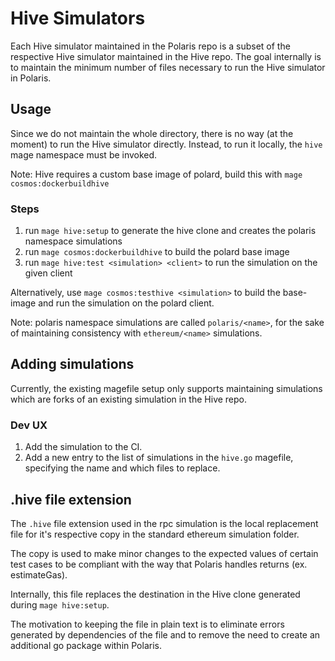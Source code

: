 # Hive Simulators

Each Hive simulator maintained in the Polaris repo is a subset of the respective Hive simulator maintained in the Hive repo. The goal internally is to maintain the minimum number of files necessary to run the Hive simulator in Polaris.

## Usage

Since we do not maintain the whole directory, there is no way (at the moment) to run the Hive simulator directly. Instead, to run it locally, the `hive` mage namespace must be invoked.

Note: Hive requires a custom base image of polard, build this with `mage cosmos:dockerbuildhive`

### Steps
1. run `mage hive:setup` to generate the hive clone and creates the polaris namespace simulations
2. run `mage cosmos:dockerbuildhive` to build the polard base image
3. run `mage hive:test <simulation> <client>` to run the simulation on the given client

Alternatively, use `mage cosmos:testhive <simulation>` to build the base-image and run the simulation on the polard client.

Note: polaris namespace simulations are called `polaris/<name>`, for the sake of maintaining consistency with `ethereum/<name>` simulations.

## Adding simulations

Currently, the existing magefile setup only supports maintaining simulations which are forks of an existing simulation in the Hive repo.

### Dev UX
1. Add the simulation to the CI.
2. Add a new entry to the list of simulations in the `hive.go` magefile, specifying the name and which files to replace.


## .hive file extension

The `.hive` file extension used in the rpc simulation is the local replacement file for it's respective copy in the standard ethereum simulation folder.

The copy is used to make minor changes to the expected values of certain test cases to be compliant with the way that Polaris handles returns (ex. estimateGas).

Internally, this file replaces the destination in the Hive clone generated during `mage hive:setup`.

The motivation to keeping the file in plain text is to eliminate errors generated by dependencies of the file and to remove the need to create an additional go package within Polaris.